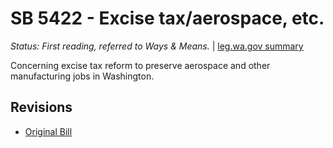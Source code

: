 # SB 5422 - Excise tax/aerospace, etc.
*Status: First reading, referred to Ways & Means.* | [leg.wa.gov summary](https://app.leg.wa.gov/billsummary?BillNumber=5422&Year=2021)

Concerning excise tax reform to preserve aerospace and other manufacturing jobs in Washington.

## Revisions
* [Original Bill](1/)